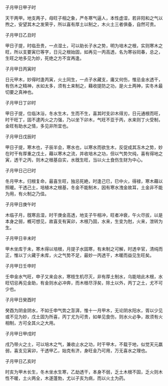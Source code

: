 子月甲日甲子时

天干两甲。地支两子，母旺子相之象，严冬寒气逼人，本性虚湿，若非阳和之气以煦之，安望其木之发荣乎，所以喜有厚土以制之，木火土三者俱备，自然可贵。

子月甲日乙丑时

甲日子提，时临丑贵，一点湿土，可以助长子水之势，明为培木之根，实则寒木之旺，所以支要寅巳等字，日元之根始固，如再见一丙高透，名为寒谷囘春，总之，生旺之地多见为妙，死绝之方不宜再逢。

子月甲日丙寅时

日元甲木，妙得时逢丙寅，火土同生，一点子水藏支，庸又何伤，惟忌金水透干，有伤木之精神，水如太多，须有土来制之，藉收提防之功，是火土两神，实冬木最切要之真神也。

子月甲日丁卯时

甲日子提，位临沐浴，冬水生木，生而不生，喜其时支卯木得刃，日元通根而旺，时干旺丁，固不逮丙火之力强，乃以坐下卯木，气旺不亚于丙，水来则丁火受制，金旺有助水之情，多见非所宜也。

子月甲日戊辰时

甲日子提，寒木也，子辰半会，寒水也，以寒水而欲生木，反促成其冻木之势，妙在时干有厚重之戊土，藉以寒木之流，并收培木之功，但以气势欠纯，喜有得地之寅，透干之丙，则木之根基自实，水旣生旺，当以火土食伤生财为中心。

子月甲日己巳时

冬月甲木，归根复命，最喜生旺，独忌死絶，时逢己巳，巳中火，得禄，寒木藉以照暖。干透己土，培植木之根基，冬金不能制木，因有寒水洩金故耳，土金非不能为用，有火制之乃佳。

子月甲日庚午时

木临子月，旣寒且湿，时干庚金高透，地支子午相冲，旺者冲衰，午火尽拔，以是本身之弱，槪可想见，故喜支有寅卯，木根乃固，水来，生变为尅，火来，泄转为生。

子月甲日辛未时

甲木坐库于未，寒木得以培根，月提子水固寒，有未制之可解，时透辛官，清纯而正，惟以丁火藏于未库，火之气势不足，最妙一丙透干，木暖而益见生旺矣。

子月甲日壬申时

壬申金水气旺，申子又来会水，寒枝生机尽灭，非有厚土制水，乌能培此木根，水旺切忌再见金助，有金则水必冲奔，而木根尽浮矣，除土以外，丙丁之土，尤不可少也。

子月甲日癸酉时

癸酉为阴金阴水，不如壬申气势之澎湃，惟十一月甲木，无论阴水阳水，胥以少见或不见为妙，戊土固为所喜，丙丁尤为可贵，如单见食伤，则水火必争，故须有火相制，方可全其火之大用。

子月甲日甲戌时

戌乃带火之土，可以培木之气，兼收止水之功，时干甲木，不载于地，似觉天元嬴弱，喜支见寅卯，干透甲乙，始克有济，身旺金乃可用，万无喜水之理也。

子月甲日乙亥时

时亥为甲木长生，冬木坐水生寒，乙劫透干，本身不弱，乏土木根不固，乏火则木性不暖，土火两全，木遂蓬勃，尤以子亥为病，而以火土为药。

